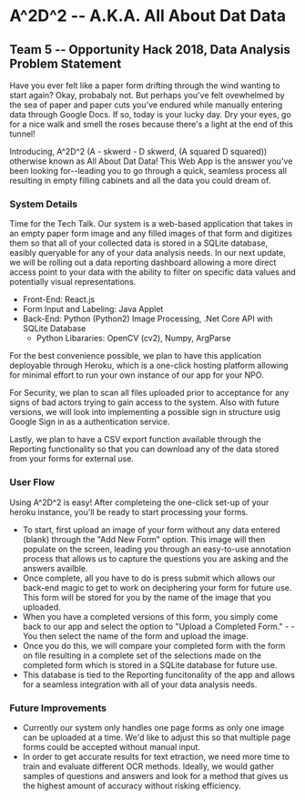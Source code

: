# A^2D^2 -- A.K.A. All About Dat Data
## Team 5 -- Opportunity Hack 2018, Data Analysis Problem Statement


Have you ever felt like a paper form drifting through the wind wanting to start again? Okay, probabaly not. But perhaps you've felt ovewhelmed by the sea of paper and paper cuts you've endured while manually entering data through Google Docs. If so, today is your lucky day. Dry your eyes, go for a nice walk and smell the roses because there's a light at the end of this tunnel! 

Introducing, A^2D^2 (A - skwerd - D skwerd, (A squared D squared)) otherwise known as All About Dat Data! This Web App is the answer you've been looking for--leading you to go through a quick, seamless process all resulting in empty filling cabinets and all the data you could dream of. 

### System Details

Time for the Tech Talk. Our system is a web-based application that takes in an empty paper form image and any filled images of that form and digitizes them so that all of your collected data is stored in a SQLite database, easibly queryable for any of your data analysis needs. In our next update, we will be rolling out a data reporting dashboard allowing a more direct access point to your data with the ability to filter on specific data values and potentially visual representations. 

- Front-End: React.js 
- Form Input and Labeling: Java Applet
- Back-End: Python (Python2) Image Processing, .Net Core API with SQLite Database
  - Python Libararies: OpenCV (cv2), Numpy, ArgParse

For the best convenience possible, we plan to have this application deployable through Heroku, which is a one-click hosting platform allowing for minimal effort to run your own instance of our app for your NPO.

For Security, we plan to scan all files uploaded prior to acceptance for any signs of bad actors trying to gain access to the system. Also with future versions, we will look into implementing a possible sign in structure usig Google Sign in as a authentication service. 

Lastly, we plan to have a CSV export function available through the Reporting functionality so that you can download any of the data stored from your forms for external use. 

### User Flow
Using A^2D^2 is easy! After completeing the one-click set-up of your heroku instance, you'll be ready to start processing your forms.

- To start, first upload an image of your form without any data entered (blank) through the "Add New Form" option. This image will then populate on the screen, leading you through an easy-to-use annotation process that allows us to capture the questions you are asking and the answers availble.
- Once complete, all you have to do is press submit which allows our back-end magic to get to work on deciphering your form for future use. This form will be stored for you by the name of the image that you uploaded. 
- When you have a completed versions of this form, you simply come back to our app and select the option to "Upload a Completed Form." - - You then select the name of the form and upload the image. 
- Once you do this, we will compare your completed form with the form on file resulting in a complete set of the selections made on the completed form which is stored in a SQLite database for future use. 
- This database is tied to the Reporting funcitonality of the app and allows for a seamless integration with all of your data analysis needs. 

### Future Improvements
- Currently our system only handles one page forms as only one image can be uploaded at a time. We'd like to adjust this so that multiple page forms could be accepted without manual input. 
- In order to get accurate results for text etraction, we need more time to train and evaluate different OCR methods. Ideally, we would gather samples of questions and answers and look for a method that gives us the highest amount of accuracy without risking efficiency. 

